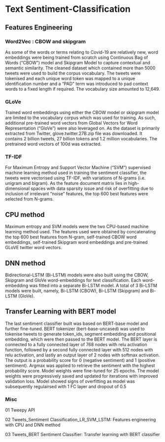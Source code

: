 # Text Sentiment-Classification 

## Features Engineering

### Word2Vec : CBOW and skipgram
As some of the words or terms relating to Covid-19 are relatively new, word embeddings were being trained from scratch using Continuous Bag of Words (“CBOW”) model and Skipgram Model  to capture contextual and semantic similarity. The cleaned dataset which contained more than 5000 tweets were used to build the corpus vocabulary. The tweets were tokenised and each unique word token was mapped to a unique identification number and a “PAD” term was introduced to pad context words to a fixed length if required. The vocabulary size amounted to 12,649.

### GLoVe

Trained word embeddings using either the CBOW model or skipgram model are limited to the vocabulary corpus which was used for training. As such, additional pre-trained word vectors from Global Vectors for Word Representation (“GloVe”) were also leveraged on. As the dataset is primarily extracted from Twitter, glove.twitter.27B.zip file  was downloaded. It contains 2 billion tweets, 27 billion tokens and 1.2 million vocabularies. The pretrained word vectors of 100d was extracted.

### TF-IDF
For Maximum Entropy and Support Vector Machine (“SVM”) supervised machine learning method used in training the sentiment classifier, the tweets were vectorised using TF-IDF, with variations of N-grams (i.e. unigram and bigram). As the feature document matrix lies in high-dimensional spaces with data sparsity issue and risk of overfitting due to inclusion of irrelevant “noise” features, the top 600 best features were selected from N-grams.

## CPU method
Maximum entropy and SVM models  were the two CPU-based machine learning method used. The features used were obtained by concatenating the top 600 best features from N-gram, self-trained CBOW word embeddings, self-trained Skipgram word embeddings and pre-trained GLoVE twitter word vectors.

## DNN method
Bidirectional-LSTM (Bi-LSTM) models  were also built using the CBOW, Skipgram and GloVe word-embeddings for text classification. Each word-embedding was fitted into a separate Bi-LSTM model. A total of 3 Bi-LSTM models were built, namely, Bi-LSTM (CBOW), Bi-LSTM (Skipgram) and Bi-LSTM (GloVe).


## Transfer Learning with BERT model
The last sentiment classifier built was based on BERT-base model and further fine-tuned. BERT tokenizer (bert-base-uncased) was used to tokenise tweets to generate token_ids, segment embedding and positional embedding, which were then passed to the BERT model. The BERT layer is connected to a fully connected layer of 768 nodes with relu activation function, followed by a second fully connected layer with 512 nodes with relu activation, and lastly an output layer of 2 nodes with softmax activation. The output is a probability score for 0 (negative sentiment) and 1 (positive sentiment). Argmax was applied to retrieve the sentiment with the highest probability score. Model weights were fine-tuned for 25 epochs. The model weights were progressively saved and updated for iterations with improved validation loss.  Model showed signs of overfitting as model was subsequently regulairsed with 1 FC layer and dropout of 0.5


### Misc

01 Tweepy API

02 Tweets_Sentiment Classification_LR_SVM_LSTM: Features engineering with CPU and DNN method

03 Tweets_BERT Sentiment Classifier: Transfer learning with BERT classifier

